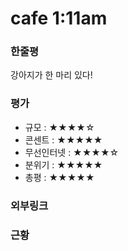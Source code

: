 # cafe 1:11am

### 한줄평

강아지가 한 마리 있다!

### 평가

- 규모 : ★★★★☆
- 콘센트 : ★★★★★
- 무선인터넷 : ★★★★☆
- 분위기 : ★★★★★
- 총평 : ★★★★★

### 외부링크

### 근황
